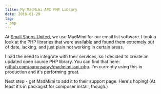 ```yaml
---
title: My MadMimi API PHP Library
date: 2016-01-29
tag:
- php
---
```

At [Small Shops United](https://www.smallshopsunited.com), we use MadMimi for our email list software.  I took a look at the PHP libraries that were available and found them extremely out of date, lacking, and just plain not working in certain areas.  

<!--more-->

I had the need to integrate with their services, so I decided to create an updated open source PHP library.  You can find that here: [github.com/aaronsaray/madmimi-api-php](https://github.com/aaronsaray/madmimi-api-php).  I'm currently using this in production and it's performing great.

Next step - get MadMimi to add it to their support page.  Here's hoping!  (At least it's in packagist for composer install, though.)
